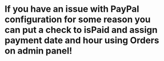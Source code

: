 # If you have an issue with PayPal configuration for some reason you can put a check to isPaid and assign payment date and hour using Orders on admin panel!

